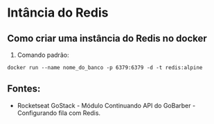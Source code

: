 # Intância do Redis
## Como criar uma instância do Redis no docker

1. Comando padrão:
```
docker run --name nome_do_banco -p 6379:6379 -d -t redis:alpine
```

## Fontes: 
- Rocketseat GoStack - Módulo Continuando API do GoBarber - Configurando fila com Redis. 